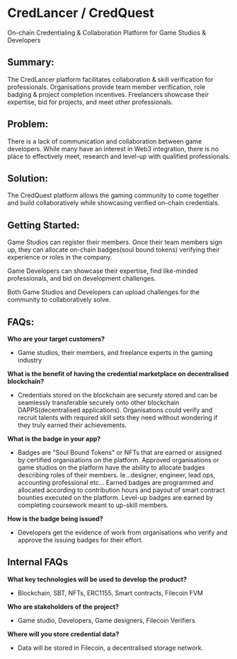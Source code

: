 # CredLancer / CredQuest
On-chain Credentialing &  Collaboration Platform for Game Studios & Developers 

## Summary: 
The CredLancer platform facilitates collaboration & skill verification for professionals. Organisations provide team member verification, role badging & project completion incentives. Freelancers showcase their expertise, bid for projects, and meet other professionals. 

## Problem: 
There is a lack of communication and collaboration between game developers. While many have an interest in Web3 integration, there is no place to effectively meet, research and level-up with qualified professionals. 

## Solution:
The CredQuest platform allows the gaming community to come together and build collaboratively while showcasing verified on-chain credentials. 

## Getting Started:
Game Studios can register their members. Once their team members sign up, they can allocate on-chain badges(soul bound tokens) verifying their experience or roles in the company. 

Game Developers can showcase their expertise, find like-minded professionals, and bid on development challenges.

Both Game Studios and Developers can upload challenges for the community to collaboratively solve. 

## FAQs:
**Who are your target customers?**
* Game studios, their members, and freelance experts in the gaming industry

**What is the benefit of having the credential marketplace on decentralised blockchain?**
* Credentials stored on the blockchain are securely stored and can be seamlessly transferable securely onto other blockchain DAPPS(decentralised applications). Organisations could verify and recruit talents with required skill sets they need without wondering if they truly earned their achievements. 

**What is the badge in your app?**
* Badges are "Soul Bound Tokens" or NFTs that are earned or assigned by certified organisations on the platform. Approved organisations or game studios on the platform have the ability to allocate badges describing roles of their members. Ie…designer, engineer, lead ops, accounting professional etc… Earned badges are programmed and allocated according to contribution hours and payout of smart contract bounties executed on the platform. Level-up badges are earned by completing coursework meant to up-skill members. 

**How is the badge being issued?**
* Developers get the evidence of work from organisations who verify and approve the issuing badges for their effort. 

## Internal FAQs

**What key technologies will be used to develop the product?**
* Blockchain, SBT, NFTs, ERC1155, Smart contracts, Filecoin FVM

**Who are stakeholders of the project?**
* Game studio, Developers, Game designers, Filecoin Verifiers

**Where will you store credential data?**
* Data will be stored in Filecoin, a decentralised storage network. 
